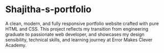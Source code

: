 # Shajitha-s-portfolio 
A clean, modern, and fully responsive portfolio website crafted with pure HTML and CSS. This project reflects my transition from engineering graduate to passionate web developer, and showcases my design sensibility, technical skills, and learning journey at Error Makes Clever Academy.



